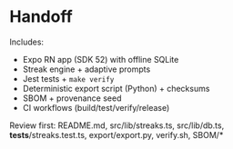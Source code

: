 # Handoff

Includes:
- Expo RN app (SDK 52) with offline SQLite
- Streak engine + adaptive prompts
- Jest tests + `make verify`
- Deterministic export script (Python) + checksums
- SBOM + provenance seed
- CI workflows (build/test/verify/release)

Review first: README.md, src/lib/streaks.ts, src/lib/db.ts, __tests__/streaks.test.ts, export/export.py, verify.sh, SBOM/*
